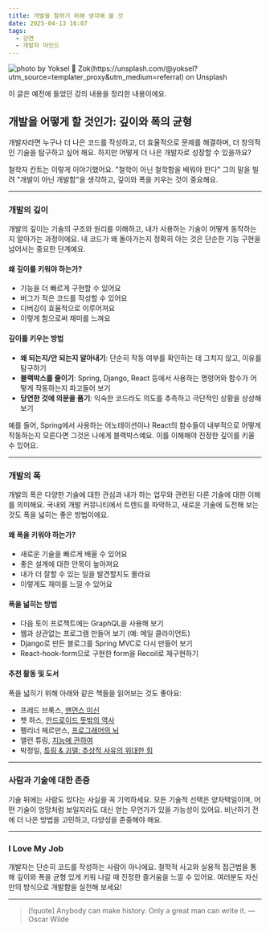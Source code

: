 ```yaml
---
title: 개발을 잘하기 위해 생각해 볼 것
date: 2025-04-13 16:07
tags:
  - 강연
  - 개발자 마인드
---
```


![photo by Yoksel 🌿 Zok(https://unsplash.com/@yoksel?utm_source=templater_proxy&utm_medium=referral) on Unsplash](https://images.unsplash.com/photo-1631376158521-7055df9fba09?crop=entropy&cs=srgb&fm=jpg&ixid=M3w2NDU1OTF8MHwxfHJhbmRvbXx8fHx8fHx8fDE3NDQ1MjgwMzB8&ixlib=rb-4.0.3&q=85&w=800&h=460)

이 글은 예전에 들었던 강의 내용을 정리한 내용이에요.

## 개발을 어떻게 할 것인가: 깊이와 폭의 균형
개발자라면 누구나 더 나은 코드를 작성하고, 더 효율적으로 문제를 해결하며, 더 창의적인 기술을 탐구하고 싶어 해요. 하지만 어떻게 더 나은 개발자로 성장할 수 있을까요?

철학자 칸트는 이렇게 이야기했어요. "철학이 아닌 철학함을 배워야 한다" 그의 말을 빌려 "개발이 아닌 개발함"을 생각하고, 깊이와 폭을 키우는 것이 중요해요.

---

### **개발의 깊이**
개발의 깊이는 기술의 구조와 원리를 이해하고, 내가 사용하는 기술이 어떻게 동작하는지 알아가는 과정이에요.
내 코드가 왜 돌아가는지 정확히 아는 것은 단순한 기능 구현을 넘어서는 중요한 단계예요.
#### **왜 깊이를 키워야 하는가?**
- 기능을 더 빠르게 구현할 수 있어요
- 버그가 적은 코드를 작성할 수 있어요
- 디버깅이 효율적으로 이루어져요
- 이렇게 함으로써 재미를 느껴요
#### **깊이를 키우는 방법**
- **왜 되는지/안 되는지 알아내기**: 단순히 작동 여부를 확인하는 데 그치지 않고, 이유를 탐구하기
- **블랙박스를 줄이기**: Spring, Django, React 등에서 사용하는 명령어와 함수가 어떻게 작동하는지 파고들어 보기
- **당연한 것에 의문을 품기**: 익숙한 코드라도 의도를 추측하고 극단적인 상황을 상상해 보기

예를 들어, Spring에서 사용하는 어노테이션이나 React의 함수들이 내부적으로 어떻게 작동하는지 모른다면 그것은 나에게 블랙박스예요. 이를 이해해야 진정한 깊이를 키울 수 있어요.

---

### **개발의 폭**
개발의 폭은 다양한 기술에 대한 관심과 내가 하는 업무와 관련된 다른 기술에 대한 이해를 의미해요.
국내외 개발 커뮤니티에서 트렌드를 파악하고, 새로운 기술에 도전해 보는 것도 폭을 넓히는 좋은 방법이에요.

#### **왜 폭을 키워야 하는가?**
- 새로운 기술을 빠르게 배울 수 있어요
- 좋은 설계에 대한 안목이 높아져요
- 내가 더 잘할 수 있는 일을 발견할지도 몰라요
- 이렇게도 재미를 느낄 수 있어요

#### **폭을 넓히는 방법**
- 다음 토이 프로젝트에는 GraphQL을 사용해 보기
- 웹과 상관없는 프로그램 만들어 보기 (예: 메일 클라이언트)
- Django로 만든 블로그를 Spring MVC로 다시 만들어 보기
- React-hook-form으로 구현한 form을 Recoil로 재구현하기

#### **추천 활동 및 도서**
폭을 넓히기 위해 아래와 같은 책들을 읽어보는 것도 좋아요:
- 프레드 브룩스, [맨먼스 미신](https://www.yes24.com/product/goods/16928943)
- 쳇 하스, [안드로이드 뜻밖의 역사](https://www.yes24.com/product/goods/111419862)
- 펠리너 헤르만스, [프로그래머의 뇌](https://www.yes24.com/product/goods/105911017)
- 앨런 튜링, [지능에 관하여](https://www.yes24.com/product/goods/80130319)
- 박정일, [튜링 & 괴델: 추상적 사유의 위대한 힘](https://www.yes24.com/product/goods/4392522)

---
### **사람과 기술에 대한 존중**
기술 뒤에는 사람도 있다는 사실을 꼭 기억하세요. 모든 기술적 선택은 양자택일이며, 어떤 기술이 엉망처럼 보일지라도 대신 얻는 무언가가 있을 가능성이 있어요.
비난하기 전에 더 나은 방법을 고민하고, 다양성을 존중해야 해요.

---

### **I Love My Job**
개발자는 단순히 코드를 작성하는 사람이 아니에요.
철학적 사고와 실용적 접근법을 통해 깊이와 폭을 균형 있게 키워 나갈 때 진정한 즐거움을 느낄 수 있어요.
여러분도 자신만의 방식으로 개발함을 실천해 보세요!

---

> [!quote] Anybody can make history. Only a great man can write it.
> — Oscar Wilde
